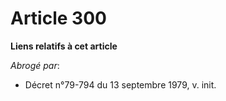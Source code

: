 # Article 300

**Liens relatifs à cet article**

_Abrogé par_:

  - Décret n°79-794 du 13 septembre 1979, v. init.
